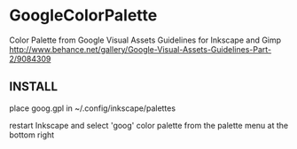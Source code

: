 GoogleColorPalette
==================

Color Palette from Google Visual Assets Guidelines for Inkscape and Gimp http://www.behance.net/gallery/Google-Visual-Assets-Guidelines-Part-2/9084309

INSTALL
-------

place goog.gpl in ~/.config/inkscape/palettes

restart Inkscape and select 'goog' color palette from the palette menu at the bottom right
